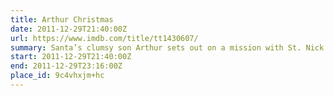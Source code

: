 ```yaml
---
title: Arthur Christmas
date: 2011-12-29T21:40:00Z
url: https://www.imdb.com/title/tt1430607/
summary: Santa’s clumsy son Arthur sets out on a mission with St. Nick’s father to give out a present they misplaced to a young girl in less than 2 hours.
start: 2011-12-29T21:40:00Z
end: 2011-12-29T23:16:00Z
place_id: 9c4vhxjm+hc
---
```


